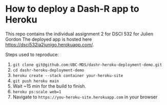 # How to deploy a Dash-R app to Heroku

This repo contains the individual assignment 2 for DSCI 532 for Julien Gordon
The deployed app is hosted here https://dsci532ia2junigo.herokuapp.com/.

Steps used to reproduce:

1. `git clone git@github.com:UBC-MDS/dashr-heroku-deployment-demo.git`
2. `cd dashr-heroku-deployment-demo`
3. `heroku create --stack container your-heroku-site`
4. `git push heroku main`
5. Wait ~15 min for the build to finish.
6. `heroku ps:scale web=1`
7. Navigate to `https://you-heroku-site.herokuapp.com` in your browser

